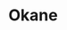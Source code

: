 ---
layout: place
title: "Okane"
permalink: /california/san-francisco/okane.html
stateAbbr: CA
stateName: California
cityName: San Francisco
place_id: ChIJjaWT5yx-j4AR0S6cwdgnD4Q
photos:
  - name: >-
      places/ChIJjaWT5yx-j4AR0S6cwdgnD4Q/photos/AeeoHcKoOfFqsMij4KTgO1bXGMX53wsHZF36mcgcEcAZtee9Wcx8rL8FTISAsXf-vHOik1sxvXgALawnv8aJK3IVpI6BU7XhlvY7W40386L_erofOwbuJgjjQ3ZSU_JfV1qV9whe4x3C4K8H3XIHdSQ1rCJ5NfgBgPR_8q-CGfyJnjmwZeAUxFbFiz3CreLYgO2PBET6eQyq-Xm-1ZqhzdRgPiE6TrWYj7UpS2TkW9pGos0mTm7AOb4Cslf4C-vAJZVCTy1eWQd9WOIXi1H3knY4OTgmM6tkYh7-gb-IfsCEoQNTbso1kihA7Cme9COHHIXoG7BYt7je8BuYMXMzh3jl5gsd7MJr2DzqUhmkGlLtQktybSb_0xsESnzT6GSTqLzkHtuLqn2CZiH2D8eVM-LjLh4UA7w6woWg8Fyj99m2XoZgww
    widthPx: 4032
    heightPx: 3024
    authorAttributions:
      - displayName: G is Active
        uri: https://maps.google.com/maps/contrib/112424902393747358226
        photoUri: >-
          https://lh3.googleusercontent.com/a-/ALV-UjXN64w8EDxpb-M9cFZw9A8ylpf7Yze9rZabLsfxDIrBtqcIKmf8CQ=s100-p-k-no-mo
    flagContentUri: >-
      https://www.google.com/local/imagery/report/?cb_client=maps_api_places.places_api&image_key=!1e10!2sCIHM0ogKEICAgICWiJy3aA&hl=en-US
    googleMapsUri: >-
      https://www.google.com/maps/place//data=!3m4!1e2!3m2!1sCIHM0ogKEICAgICWiJy3aA!2e10!4m2!3m1!1s0x808f7e2ce793a58d:0x840f27d8c19c2ed1
  - name: >-
      places/ChIJjaWT5yx-j4AR0S6cwdgnD4Q/photos/AeeoHcJTCZQ0cgYZBPrcDI-6QcHIRXQGTUX-3LL65h45fiXd4KehT1jANc4wPhAcUpH6_o3SCiuYiBwphXJ8CztVTDgrLRF8S1c0tymEKDOG_jkn0VHeh0p_jerKryNtKKx9wbtfIxT8-KlNzc_p6c0jUEaePsKGIXNk5JoewcB2MA24H2pbmtDyxERuaM2bZWBAYTttun_6XKLP5zOaAMbGqrkXTK69lRYTgeL0Je4RRfiIhgs5DhWsAZLfW0uFt34GW9cEBVbie5mNmYnbrgL8dT23FrWAXZvjB5a7g-x2avPLYg
    widthPx: 4738
    heightPx: 3338
    authorAttributions:
      - displayName: Okane
        uri: https://maps.google.com/maps/contrib/104882578120475886406
        photoUri: >-
          https://lh3.googleusercontent.com/a-/ALV-UjUgVdQ-RQk1W1RB46Bmw5LDmHTDfKIOPWlLTsgfqbkRm3U-re8=s100-p-k-no-mo
    flagContentUri: >-
      https://www.google.com/local/imagery/report/?cb_client=maps_api_places.places_api&image_key=!1e10!2sAF1QipMAyR3MarpfvHd_r1_cF0blrWdH0bb0XyJEe7zM&hl=en-US
    googleMapsUri: >-
      https://www.google.com/maps/place//data=!3m4!1e2!3m2!1sAF1QipMAyR3MarpfvHd_r1_cF0blrWdH0bb0XyJEe7zM!2e10!4m2!3m1!1s0x808f7e2ce793a58d:0x840f27d8c19c2ed1
  - name: >-
      places/ChIJjaWT5yx-j4AR0S6cwdgnD4Q/photos/AeeoHcKx8JPQCep7jlNtOT0EmjuJw0xCxvd6Sb7eRYlBD4Obl3E1pzTK_9P3AcsJ9v36coFcq313RWK10asH5xXqJTJhDkjHGmy0X6SpNNcFi75mvPEEWj9ijRQxxBLvrG1rWlcE9aSLyRalQnIqM-OolLDyEjxrga4qbFmI_b3ko05LxY4WpldMmLhFkJWwJ3kqPg4YTc5VdGutZPIOZNYGqaWOxTBo2y511L3mgIiyMKkdLJz2q7aQ3NoxK5jnaIhwoncV7bEYx-LuSOCKn4Ym1O8_OZckB4Lfjvh3bOCbMb5GkVlqAqDnvLYUJpchtIljz24AEiLLXNaAZ8JWjrSTh9a3R9-DajA4A7F3paCwor8LaXUBYHpE9MLZ3Ikeedalsmu-Ut1dvrE7rWP6u-nUcOEdSaY5_WVhuJMLMIG4MMW4xjm_B27F33WLy5F1EzEV
    widthPx: 4000
    heightPx: 3000
    authorAttributions:
      - displayName: Mehrdad Amanabi
        uri: https://maps.google.com/maps/contrib/105813643355213494398
        photoUri: >-
          https://lh3.googleusercontent.com/a-/ALV-UjWTt0xqpj8T4whOHuNZl--dLeHO9XEfYSkXyB2V1SHm0oeQyZsMLg=s100-p-k-no-mo
    flagContentUri: >-
      https://www.google.com/local/imagery/report/?cb_client=maps_api_places.places_api&image_key=!1e10!2sCIABIhAGbzaqqSKanmfiPTUACOjz&hl=en-US
    googleMapsUri: >-
      https://www.google.com/maps/place//data=!3m4!1e2!3m2!1sCIABIhAGbzaqqSKanmfiPTUACOjz!2e10!4m2!3m1!1s0x808f7e2ce793a58d:0x840f27d8c19c2ed1
  - name: >-
      places/ChIJjaWT5yx-j4AR0S6cwdgnD4Q/photos/AeeoHcJYlq67PYN2-lLlEx1V8aLEw8O9shk3-RLT7CDM58kcegIJYfWXIcLzrJmddVTTY7WRFwvwZj1gVJlnGUv1PAQtblOif_ZQFo8F5A5nIQMXerzWr3LhnGyoSpa8SiAWpVBnFZWVkW_F9nPTYf-uoD2gwcoWeDM4VgFKq83OfZKfumPvK1sw79BqKcoU8aSn-pRNryNYISzBrsHM5Noj-B28R5rrRm0MODUhi6_1ofR7Jui-Xv_-r0iRE1e8-mrzIS0vWD2uAXDRICGcLG4LqcPQyQdZqpRHgxByKB7zxdicgaKbOai-a4-xmAQThkD-KDBJVx4FLhCyVT-SWB2CGBW_Mv1onHWUa6AJUJioG-d5aW9vYl5fBleN9QHkADJeqQWJ1Xxi22RDmyWLnqKhSlwLnwrPIvqifvTMZBBciM0
    widthPx: 4800
    heightPx: 3600
    authorAttributions:
      - displayName: Alex Yang
        uri: https://maps.google.com/maps/contrib/101713726377893560360
        photoUri: >-
          https://lh3.googleusercontent.com/a/ACg8ocK-lC4i7tEcrwCOQv7845fnHX69pGX-Pub0piRbvuTVLO3FgA=s100-p-k-no-mo
    flagContentUri: >-
      https://www.google.com/local/imagery/report/?cb_client=maps_api_places.places_api&image_key=!1e10!2sCIHM0ogKEICAgIDbhI7IPA&hl=en-US
    googleMapsUri: >-
      https://www.google.com/maps/place//data=!3m4!1e2!3m2!1sCIHM0ogKEICAgIDbhI7IPA!2e10!4m2!3m1!1s0x808f7e2ce793a58d:0x840f27d8c19c2ed1
  - name: >-
      places/ChIJjaWT5yx-j4AR0S6cwdgnD4Q/photos/AeeoHcL1wRvT4BHR7mt2YcvIcE-JUxl40eClMKVD2HHzEXF7UoIGEe1N4gh475xgtqT2f2TJEXp7uyklk4bZRMDh3_tNViTPj7oM1xQ1CI4AFHHwDPSm5XmfTNVOqn3LsVjNzTxlZrO2eNYXl3dkrsjN-XwuA6g2sINGfVb9wf2S3XkkcXfjaOnDOBWSZ-QXCQNq6XIMjNbsqh_oHWTjJ9JgQTOAleUkUWxaBsZh0BLsliozR440vmnLWuSqnd-pEuQT84L2rtZch6uP4WS3hWHwj-ML97_kUeKMxcB0rEIQiS81inlYbnmuypQsD9d-_yjmzJd-pwEjpVzHjJ59iCrzJXfa7CGHCOY-z1ERBfkd8jwMFr2ii3QeWKELvyEnGpqIOWmq0Nos_pZPHDs7l0OiiDIRdQCg8ek9jv5mz7MjYOLbpg
    widthPx: 3072
    heightPx: 4080
    authorAttributions:
      - displayName: Pam V.
        uri: https://maps.google.com/maps/contrib/111681265585345815765
        photoUri: >-
          https://lh3.googleusercontent.com/a-/ALV-UjXr90CXwolR68CUQVrGIL8EMlbPJ4phbUBJ2ICvp0Qm0BiLM5fG=s100-p-k-no-mo
    flagContentUri: >-
      https://www.google.com/local/imagery/report/?cb_client=maps_api_places.places_api&image_key=!1e10!2sCIHM0ogKEICAgICL9p_nYw&hl=en-US
    googleMapsUri: >-
      https://www.google.com/maps/place//data=!3m4!1e2!3m2!1sCIHM0ogKEICAgICL9p_nYw!2e10!4m2!3m1!1s0x808f7e2ce793a58d:0x840f27d8c19c2ed1
  - name: >-
      places/ChIJjaWT5yx-j4AR0S6cwdgnD4Q/photos/AeeoHcITzfP5bsOvzwa779wwxJK9-LkklmjxatZMuVpEIpb3L1999siCPt8CCCjmyozyQwT0znTMeC-7OgH8C9lR8VLqnAMmi47AI2p1Pn5zGKgTxNX0wf3pkZiQ5cfz0jQafU6IZUeoKC1css0l3MaeTPTtdQq8kvnrvT0v15twVjKsMxzgmh88xvqC7WyVf57n3Hb9HtJfEwG5fW5f0X0D4HSlyluBc1jLBlhtmmIoCKRWZXo1RLpzSo9m8pfzrebEtTIS8w2Du51TXOBJu6y673R6-Qt0t8TnEeied5YbpSB5l6vDeeWMGt2XpEMQI0JBD69CdrISFNYBw8OEZKgnSdNJ4-yY0PUv-rjh4e6yC2UsvGfsGbZNTi7RUkZT6s3V993KeR-BMm0ZzIZhuTqb8egc1Cbw8ygZyAuyfp2qXmTnBJrx
    widthPx: 4032
    heightPx: 3024
    authorAttributions:
      - displayName: Pam V.
        uri: https://maps.google.com/maps/contrib/111681265585345815765
        photoUri: >-
          https://lh3.googleusercontent.com/a-/ALV-UjXr90CXwolR68CUQVrGIL8EMlbPJ4phbUBJ2ICvp0Qm0BiLM5fG=s100-p-k-no-mo
    flagContentUri: >-
      https://www.google.com/local/imagery/report/?cb_client=maps_api_places.places_api&image_key=!1e10!2sCIHM0ogKEICAgIC-wdG11wE&hl=en-US
    googleMapsUri: >-
      https://www.google.com/maps/place//data=!3m4!1e2!3m2!1sCIHM0ogKEICAgIC-wdG11wE!2e10!4m2!3m1!1s0x808f7e2ce793a58d:0x840f27d8c19c2ed1
  - name: >-
      places/ChIJjaWT5yx-j4AR0S6cwdgnD4Q/photos/AeeoHcJ5Qpgp6a8bDx7bF0jwoiUZ_jCm_WQ9D7uAKrt1uU1Q6eeZ4LYB-2OK_hZb6ZwD2yUV0whK74kVDMP374205RMZx4wZxad-Gx7C0HqJt_BDK2BrruEGxiLFhYJ1eywMKbkFV-cVBsdnT5QjSC7wrm1TGch_D2H-yowi1UPO-10tsmRNQ9yYa9zK68ZupxQlC_uKY8AdSvxrW5tAmHNX3xsBhYdPqi1b1AQDgZoLsf87F4anFRc6vyMVVaGcLCGgG9cP927FNM4_EoNizC9WLsdJa5DCYr2buJwoF-PywBKsAxn3ab8oxeNDpQsoCAmhECX2bhYlaLA38jI5GqKanQeYQJG42yeAJ2I8JA5PoHeENrDxsOa_-xYdFXwd2Ahic_OWupDbHirdf6zL1QzGs0DJdxn-NZSou1dD4xDD0BCm2vQo
    widthPx: 4096
    heightPx: 3072
    authorAttributions:
      - displayName: Paolo Privitera
        uri: https://maps.google.com/maps/contrib/108856351434546112441
        photoUri: >-
          https://lh3.googleusercontent.com/a-/ALV-UjX-cx2o--Cwt0Y6f2ure0Vx_a9HbGlwi7DNWYxG1wFkKPZeN7NybHw=s100-p-k-no-mo
    flagContentUri: >-
      https://www.google.com/local/imagery/report/?cb_client=maps_api_places.places_api&image_key=!1e10!2sCIHM0ogKEICAgICZlded7QE&hl=en-US
    googleMapsUri: >-
      https://www.google.com/maps/place//data=!3m4!1e2!3m2!1sCIHM0ogKEICAgICZlded7QE!2e10!4m2!3m1!1s0x808f7e2ce793a58d:0x840f27d8c19c2ed1
  - name: >-
      places/ChIJjaWT5yx-j4AR0S6cwdgnD4Q/photos/AeeoHcLarK22O-WBE_6p2FHc8RoG7VdoYM2uOack72WCTuL6ynZfMRarwiOEmq0BF7KNghrtPZ9FGfjz21iU15X27wHKouHhmlxnQd_0uMmy68bvLx076H0BfX6dn0_gUf7pwyc-pmnNUW5bW_BNkr5At1Lk5vc-fL7To9mtUxHjB_xyoxR8VIWwojMOAdj4Sw088BeYRber1f3Gwb9tqWjuIHnmCdMzSqUXdVj4F_yjeyT1vg0hBCsrtvqlYYh3qclGgt8fiK55Ov8BUgaZsUr4ONw6582bKcOuRcZxbwMGAszwAZbu0qyK569ulbFzxBwIcoS5V0zMNYTiU5HkeKrww-WOe06qDDnNY9b7ZEK2JgAQ37RKrwdwVcx_ziVGnU-eKxjbS3hsi7soWBi6PSzueOAUmMVrmI8KbTb1bfwiXi977Q
    widthPx: 3000
    heightPx: 4000
    authorAttributions:
      - displayName: ayush kalani
        uri: https://maps.google.com/maps/contrib/104431593662302929240
        photoUri: >-
          https://lh3.googleusercontent.com/a-/ALV-UjUl87MXaBoKVCghSNlXZZTzBrMJx3c329RGyqLscBxl324jlEdHKQ=s100-p-k-no-mo
    flagContentUri: >-
      https://www.google.com/local/imagery/report/?cb_client=maps_api_places.places_api&image_key=!1e10!2sCIHM0ogKEICAgICLh4qbAg&hl=en-US
    googleMapsUri: >-
      https://www.google.com/maps/place//data=!3m4!1e2!3m2!1sCIHM0ogKEICAgICLh4qbAg!2e10!4m2!3m1!1s0x808f7e2ce793a58d:0x840f27d8c19c2ed1
  - name: >-
      places/ChIJjaWT5yx-j4AR0S6cwdgnD4Q/photos/AeeoHcKi5qMsA9J27c6Z-IK4wQJdlxC-jkxHR_AXaM_uYHpUZ-PJm-nSn1ItlcF96jq4ky_4nsApXxuTpB-6QMQYenRyzXoQytBYrGgYc-zGtz9hGgx6VKXIUQV4eXLC_MxaxhYDByHTa0ZtWNAZTKktGxlOnekLKxPEq8T19XZgiwt0zPb_fl9ag6ReDjgy8EOB1Q7V4i2epIQul3QNrX95ADxTsKN2mKMzoaIuPgBAZ6wCK48kvplp9wxW7DxaYzfx6kQPvNg7GXPLWpnHQFQCSf56gQzLCPzCdXW44KHvyQki6eVYzxoUO0IweAZC8iOseoDZX2fvIO0PNopqQw6FwsJNnSoHkRnI6ZHptBsWbm8Ih6cpQu-ggPVw3baeGPheah3PRNo0WMoA7ay91tvu_6jpJCq05asuHJggL6bwG92F4g
    widthPx: 4096
    heightPx: 3072
    authorAttributions:
      - displayName: Paolo Privitera
        uri: https://maps.google.com/maps/contrib/108856351434546112441
        photoUri: >-
          https://lh3.googleusercontent.com/a-/ALV-UjX-cx2o--Cwt0Y6f2ure0Vx_a9HbGlwi7DNWYxG1wFkKPZeN7NybHw=s100-p-k-no-mo
    flagContentUri: >-
      https://www.google.com/local/imagery/report/?cb_client=maps_api_places.places_api&image_key=!1e10!2sCIHM0ogKEICAgICZldedXQ&hl=en-US
    googleMapsUri: >-
      https://www.google.com/maps/place//data=!3m4!1e2!3m2!1sCIHM0ogKEICAgICZldedXQ!2e10!4m2!3m1!1s0x808f7e2ce793a58d:0x840f27d8c19c2ed1
  - name: >-
      places/ChIJjaWT5yx-j4AR0S6cwdgnD4Q/photos/AeeoHcLBNOoeT0XckfEqb5xZ9FVq-JakR7hxBLErzL4GJ6x0WNwkaH8SrICKiBlxCZ99MP50tlInjlItImiif7jlbQdLiYULFv83pz-FFgYn00nCiQa7zQ9NWjTiqMHMpyBoqoyX801J67dthE5lnVBz5Jp0r4AEyoE4pfLRyxF4c-6BSaXrCuxBRUDWtTw7fX4Jy2F-HEhsCO_DsAf7U7rOPlXl_dRKmTpE-5BUwlYIwuYmysEZdwlsCTLZntieMiaUn2ODAGu7A-JmbzBmeg0_B3hGWavP3h7HF1x6dIP-lDWOe-1rjjC0vusFoi_XmdZjuOrichISB_UcB676yXTXtpXgFmED5hbWZ4g_W6pWBpDi--pfUyT0UmAsXYt9HkLOlLXuvCR6BpCPZbHWqaihzYAmiCj9VNd_mWttN4DYFQcGrBw
    widthPx: 3840
    heightPx: 2160
    authorAttributions:
      - displayName: Cary Soriano
        uri: https://maps.google.com/maps/contrib/110556631863489633024
        photoUri: >-
          https://lh3.googleusercontent.com/a-/ALV-UjXMERmfbU3RLZG4Bgtuk-WdX6wmkuCrtlIXOQ8agZHrkd1S5I_G=s100-p-k-no-mo
    flagContentUri: >-
      https://www.google.com/local/imagery/report/?cb_client=maps_api_places.places_api&image_key=!1e10!2sCIHM0ogKEICAgIC4i-KyjAE&hl=en-US
    googleMapsUri: >-
      https://www.google.com/maps/place//data=!3m4!1e2!3m2!1sCIHM0ogKEICAgIC4i-KyjAE!2e10!4m2!3m1!1s0x808f7e2ce793a58d:0x840f27d8c19c2ed1
address: 669 Townsend St, San Francisco, CA 94103, USA
street: 669 Townsend St
city: San Francisco
state: CA
zip: '94103'
country: USA
neighborhood: Showplace Square
latitude: '37.770498'
longitude: '-122.402976'
accessibility_options:
  wheelchairAccessibleEntrance: true
  wheelchairAccessibleRestroom: true
  wheelchairAccessibleSeating: true
business_status: OPERATIONAL
name: Okane
google_maps_links:
  directionsUri: >-
    https://www.google.com/maps/dir//''/data=!4m7!4m6!1m1!4e2!1m2!1m1!1s0x808f7e2ce793a58d:0x840f27d8c19c2ed1!3e0
  placeUri: https://maps.google.com/?cid=9515868349571804881
  writeAReviewUri: >-
    https://www.google.com/maps/place//data=!4m3!3m2!1s0x808f7e2ce793a58d:0x840f27d8c19c2ed1!12e1
  reviewsUri: >-
    https://www.google.com/maps/place//data=!4m4!3m3!1s0x808f7e2ce793a58d:0x840f27d8c19c2ed1!9m1!1b1
  photosUri: >-
    https://www.google.com/maps/place//data=!4m3!3m2!1s0x808f7e2ce793a58d:0x840f27d8c19c2ed1!10e5
primary_type: Sushi Restaurant
opening_hours:
  regular: null
  current: null
secondary_opening_hours:
  regular:
    weekdayDescriptions: null
    type: null
  current:
    weekdayDescriptions: null
    type: null
phone: (415) 865-9788
price_level: PRICE_LEVEL_MODERATE
price_range: $50 &ndash; $100
rating: '4.3'
rating_count: 337
website: http://www.okanesf.com/
description: >-
  Cafe for refined Japanese comfort food with shareable dishes, handmade rolls &
  other Asian staples.
reviews:
  - name: >-
      places/ChIJjaWT5yx-j4AR0S6cwdgnD4Q/reviews/ChdDSUhNMG9nS0VJQ0FnSUNMaDRxZGp3RRAB
    relativePublishTimeDescription: 9 months ago
    rating: 3
    text:
      text: >-
        Okane offers a nice change of pace from its Michelin-starred sibling,
        Omakase. Located right next door, Okane provides a more relaxed vibe for
        enjoying Japanese comfort food. Think shareable plates, creative rolls,
        and other Asian specialties.


        The restaurant itself is intimate, with limited indoor seating,
        including bar stools. It creates a cozy atmosphere, perfect for a casual
        date night or catching up with friends.  Reservations are recommended,
        especially on weekends, to avoid a wait.


        Our server, Yui, was fantastic. He was attentive and friendly, even
        taking the time to chat with us about the menu and the nigiri as he was
        preparing them.


        We opted for the nigiri combo, hamachi carpaccio, uni nigiri, and
        Wakadori Karaage (crispy chicken). The hamachi carpaccio was a bit
        underwhelming – the slices were thinner than we expected. We also had to
        request ginger (after our first few dishes), which seemed like an
        oversight.


        The star of the show, however, was definitely the nigiri combo. Our 10
        pc. nigiri combo included -


        1. Hirame

        2. Shima aji

        3. Hamachi

        4. Salomon belly

        5. Kurodai

        6. Ikura

        7. Maguro

        8. Hokkaido scallop

        9. Japanese baracuda

        10. Toro with caviar


        Each piece featured generous cuts of fresh fish. My personal favorites
        were the kurodai, salmon belly, Japanese barracuda, and the
        splurge-worthy toro with caviar. These were melt-in-your-mouth
        delicious!


        On the other hand, the uni nigiri was a bit of a letdown. At only $18
        for two pieces, it felt like a steal, but unfortunately, the uni itself
        wasn't as sweet as we'd hoped and had a bit of a fishy aftertaste.


        The Wakadori Karaage was decent but a bit dry and could have used more
        sauce for the amount of chicken.


        Okane is a decent choice for a casual Japanese dining experience. The
        fresh fish in the nigiri combo was excellent, especially some of the
        premium cuts. The service was friendly and attentive. However, a few
        minor stumbles with the hamachi carpaccio, uni, and karaage kept it from
        being a perfect experience.


        If you're looking for a more relaxed take on Japanese cuisine with a
        focus on fresh fish, Okane is worth a try. Just keep in mind the limited
        seating and make a reservation!
      languageCode: en
    originalText:
      text: >-
        Okane offers a nice change of pace from its Michelin-starred sibling,
        Omakase. Located right next door, Okane provides a more relaxed vibe for
        enjoying Japanese comfort food. Think shareable plates, creative rolls,
        and other Asian specialties.


        The restaurant itself is intimate, with limited indoor seating,
        including bar stools. It creates a cozy atmosphere, perfect for a casual
        date night or catching up with friends.  Reservations are recommended,
        especially on weekends, to avoid a wait.


        Our server, Yui, was fantastic. He was attentive and friendly, even
        taking the time to chat with us about the menu and the nigiri as he was
        preparing them.


        We opted for the nigiri combo, hamachi carpaccio, uni nigiri, and
        Wakadori Karaage (crispy chicken). The hamachi carpaccio was a bit
        underwhelming – the slices were thinner than we expected. We also had to
        request ginger (after our first few dishes), which seemed like an
        oversight.


        The star of the show, however, was definitely the nigiri combo. Our 10
        pc. nigiri combo included -


        1. Hirame

        2. Shima aji

        3. Hamachi

        4. Salomon belly

        5. Kurodai

        6. Ikura

        7. Maguro

        8. Hokkaido scallop

        9. Japanese baracuda

        10. Toro with caviar


        Each piece featured generous cuts of fresh fish. My personal favorites
        were the kurodai, salmon belly, Japanese barracuda, and the
        splurge-worthy toro with caviar. These were melt-in-your-mouth
        delicious!


        On the other hand, the uni nigiri was a bit of a letdown. At only $18
        for two pieces, it felt like a steal, but unfortunately, the uni itself
        wasn't as sweet as we'd hoped and had a bit of a fishy aftertaste.


        The Wakadori Karaage was decent but a bit dry and could have used more
        sauce for the amount of chicken.


        Okane is a decent choice for a casual Japanese dining experience. The
        fresh fish in the nigiri combo was excellent, especially some of the
        premium cuts. The service was friendly and attentive. However, a few
        minor stumbles with the hamachi carpaccio, uni, and karaage kept it from
        being a perfect experience.


        If you're looking for a more relaxed take on Japanese cuisine with a
        focus on fresh fish, Okane is worth a try. Just keep in mind the limited
        seating and make a reservation!
      languageCode: en
    authorAttribution:
      displayName: ayush kalani
      uri: https://www.google.com/maps/contrib/104431593662302929240/reviews
      photoUri: >-
        https://lh3.googleusercontent.com/a-/ALV-UjUl87MXaBoKVCghSNlXZZTzBrMJx3c329RGyqLscBxl324jlEdHKQ=s128-c0x00000000-cc-rp-mo-ba7
    publishTime: '2024-06-23T14:45:12.821872Z'
    flagContentUri: >-
      https://www.google.com/local/review/rap/report?postId=ChdDSUhNMG9nS0VJQ0FnSUNMaDRxZGp3RRAB&d=17924085&t=1
    googleMapsUri: >-
      https://www.google.com/maps/reviews/data=!4m6!14m5!1m4!2m3!1sChdDSUhNMG9nS0VJQ0FnSUNMaDRxZGp3RRAB!2m1!1s0x808f7e2ce793a58d:0x840f27d8c19c2ed1
  - name: >-
      places/ChIJjaWT5yx-j4AR0S6cwdgnD4Q/reviews/ChdDSUhNMG9nS0VJQ0FnSURiaEk3SW5BRRAB
    relativePublishTimeDescription: 8 months ago
    rating: 4
    text:
      text: >-
        Today we have okane. Just getting out I still don’t know how to say the
        name correctly. Anyways I went in pretty blind. I had No idea where I
        was eating or where I was. Not super familiar with soma. The atmosphere
        reminded me of Japan. It had that sort of vibe, though just looking out
        the window reminded me that I was not in Japan. I went to Japan once, it
        was amazing. So the service was great. Welcoming and met all our needs
        even without asking. The fish was fresh and flavorful. The rolls I got
        mixed the flavor of fish and other ingredients very well. I was
        satisfied very much with the quality of the rolls and fish. The fish was
        fatty and fresh. I also got miso soup which came in a big portion. It
        was warm and prepared me for the meal very well. Overall the quality of
        fish and blend of flavors makes the food shine and beat out a lot of
        seafood and sushi places in general. The only thing was the table was
        super sticky. I don’t know why. It was not a big problem, but I prefer
        my tables not to be sticky. Not sure when the next review will be so,
        till next time I guess
      languageCode: en
    originalText:
      text: >-
        Today we have okane. Just getting out I still don’t know how to say the
        name correctly. Anyways I went in pretty blind. I had No idea where I
        was eating or where I was. Not super familiar with soma. The atmosphere
        reminded me of Japan. It had that sort of vibe, though just looking out
        the window reminded me that I was not in Japan. I went to Japan once, it
        was amazing. So the service was great. Welcoming and met all our needs
        even without asking. The fish was fresh and flavorful. The rolls I got
        mixed the flavor of fish and other ingredients very well. I was
        satisfied very much with the quality of the rolls and fish. The fish was
        fatty and fresh. I also got miso soup which came in a big portion. It
        was warm and prepared me for the meal very well. Overall the quality of
        fish and blend of flavors makes the food shine and beat out a lot of
        seafood and sushi places in general. The only thing was the table was
        super sticky. I don’t know why. It was not a big problem, but I prefer
        my tables not to be sticky. Not sure when the next review will be so,
        till next time I guess
      languageCode: en
    authorAttribution:
      displayName: Alex Yang
      uri: https://www.google.com/maps/contrib/101713726377893560360/reviews
      photoUri: >-
        https://lh3.googleusercontent.com/a/ACg8ocK-lC4i7tEcrwCOQv7845fnHX69pGX-Pub0piRbvuTVLO3FgA=s128-c0x00000000-cc-rp-mo-ba4
    publishTime: '2024-08-02T01:53:28.497292Z'
    flagContentUri: >-
      https://www.google.com/local/review/rap/report?postId=ChdDSUhNMG9nS0VJQ0FnSURiaEk3SW5BRRAB&d=17924085&t=1
    googleMapsUri: >-
      https://www.google.com/maps/reviews/data=!4m6!14m5!1m4!2m3!1sChdDSUhNMG9nS0VJQ0FnSURiaEk3SW5BRRAB!2m1!1s0x808f7e2ce793a58d:0x840f27d8c19c2ed1
  - name: >-
      places/ChIJjaWT5yx-j4AR0S6cwdgnD4Q/reviews/ChZDSUhNMG9nS0VJQ0FnTURJLU1IRERREAE
    relativePublishTimeDescription: in the last week
    rating: 5
    text:
      text: >-
        I Love that place .. do not forget and seat by the bar.. you will learn
        so much .. sushi amazing.. staff very friendly ..please  try  Chef’s
        Counter Omakase … I come here every other week 😃
      languageCode: en
    originalText:
      text: >-
        I Love that place .. do not forget and seat by the bar.. you will learn
        so much .. sushi amazing.. staff very friendly ..please  try  Chef’s
        Counter Omakase … I come here every other week 😃
      languageCode: en
    authorAttribution:
      displayName: Beata Dziegielewski
      uri: https://www.google.com/maps/contrib/101026599111683314933/reviews
      photoUri: >-
        https://lh3.googleusercontent.com/a/ACg8ocLclRNlqiikguEucaMr-PruPbMAfveHbIcI4KSSXpNcz3DyUA=s128-c0x00000000-cc-rp-mo-ba2
    publishTime: '2025-04-07T01:42:50.941617Z'
    flagContentUri: >-
      https://www.google.com/local/review/rap/report?postId=ChZDSUhNMG9nS0VJQ0FnTURJLU1IRERREAE&d=17924085&t=1
    googleMapsUri: >-
      https://www.google.com/maps/reviews/data=!4m6!14m5!1m4!2m3!1sChZDSUhNMG9nS0VJQ0FnTURJLU1IRERREAE!2m1!1s0x808f7e2ce793a58d:0x840f27d8c19c2ed1
  - name: >-
      places/ChIJjaWT5yx-j4AR0S6cwdgnD4Q/reviews/ChZDSUhNMG9nS0VJQ0FnSUMtd2RHeERBEAE
    relativePublishTimeDescription: 3 weeks ago
    rating: 5
    text:
      text: >-
        Continues to live up to the hype by serving great sushi and izakaya
        dishes! This time my standout dish was the mentaiko udon, which was the
        best example of udon I've ever had and will always remember from now on
        as what udon texture should be! I also wasn't a big fan of udon before -
        preferring soba when I get the chance - but this changes my perspective.
        I'm going to try more udon from now on


        Update: 3/25 - Amazing as always. Sukiyaki is also delicious and also a
        must try!
      languageCode: en
    originalText:
      text: >-
        Continues to live up to the hype by serving great sushi and izakaya
        dishes! This time my standout dish was the mentaiko udon, which was the
        best example of udon I've ever had and will always remember from now on
        as what udon texture should be! I also wasn't a big fan of udon before -
        preferring soba when I get the chance - but this changes my perspective.
        I'm going to try more udon from now on


        Update: 3/25 - Amazing as always. Sukiyaki is also delicious and also a
        must try!
      languageCode: en
    authorAttribution:
      displayName: Pam V.
      uri: https://www.google.com/maps/contrib/111681265585345815765/reviews
      photoUri: >-
        https://lh3.googleusercontent.com/a-/ALV-UjXr90CXwolR68CUQVrGIL8EMlbPJ4phbUBJ2ICvp0Qm0BiLM5fG=s128-c0x00000000-cc-rp-mo-ba6
    publishTime: '2025-03-23T17:05:29.797352Z'
    flagContentUri: >-
      https://www.google.com/local/review/rap/report?postId=ChZDSUhNMG9nS0VJQ0FnSUMtd2RHeERBEAE&d=17924085&t=1
    googleMapsUri: >-
      https://www.google.com/maps/reviews/data=!4m6!14m5!1m4!2m3!1sChZDSUhNMG9nS0VJQ0FnSUMtd2RHeERBEAE!2m1!1s0x808f7e2ce793a58d:0x840f27d8c19c2ed1
  - name: >-
      places/ChIJjaWT5yx-j4AR0S6cwdgnD4Q/reviews/ChZDSUhNMG9nS0VJQ0FnTUR3NmZfNUp3EAE
    relativePublishTimeDescription: 2 weeks ago
    rating: 5
    text:
      text: >-
        You gotta bookmark this Michelin Bib Gourmand spot!  Okane is a more
        laid-back, authentic Izakaya compared to its sibling restaurant
        @omakase_sf (Michelin starred fine dining). You can choose to dine at a
        table or sit at the chef's bar, where you can watch them prepare each
        dish. The fish here is FRESH and sourced from Toyosu Fish Market in
        Tokyo! There is a lot of selection on the menu ranging from
        sushi/sashimi, yakitori, and hot entrees. No need to break your bank,
        get the quality of fine dining but with the comfort of casual here.


        * Shishito Peppers

        * Hamachi Kama

        * Omakase - Chef's Choice Sashimi (10 pc)

        * Kakuni

        * Shinjuku Roll

        * Wakame Salad

        * Miso Soup

        * Soy Garlic Edamame

        * Born Gold Daiginjo
      languageCode: en
    originalText:
      text: >-
        You gotta bookmark this Michelin Bib Gourmand spot!  Okane is a more
        laid-back, authentic Izakaya compared to its sibling restaurant
        @omakase_sf (Michelin starred fine dining). You can choose to dine at a
        table or sit at the chef's bar, where you can watch them prepare each
        dish. The fish here is FRESH and sourced from Toyosu Fish Market in
        Tokyo! There is a lot of selection on the menu ranging from
        sushi/sashimi, yakitori, and hot entrees. No need to break your bank,
        get the quality of fine dining but with the comfort of casual here.


        * Shishito Peppers

        * Hamachi Kama

        * Omakase - Chef's Choice Sashimi (10 pc)

        * Kakuni

        * Shinjuku Roll

        * Wakame Salad

        * Miso Soup

        * Soy Garlic Edamame

        * Born Gold Daiginjo
      languageCode: en
    authorAttribution:
      displayName: Marissa Chinn
      uri: https://www.google.com/maps/contrib/101357145961671698282/reviews
      photoUri: >-
        https://lh3.googleusercontent.com/a-/ALV-UjUfg8ehApFTu3uuGWCpwhGDfWrPAEvUXqRVnlrQwSWtryAzMHwV=s128-c0x00000000-cc-rp-mo-ba6
    publishTime: '2025-03-26T21:55:26.230754Z'
    flagContentUri: >-
      https://www.google.com/local/review/rap/report?postId=ChZDSUhNMG9nS0VJQ0FnTUR3NmZfNUp3EAE&d=17924085&t=1
    googleMapsUri: >-
      https://www.google.com/maps/reviews/data=!4m6!14m5!1m4!2m3!1sChZDSUhNMG9nS0VJQ0FnTUR3NmZfNUp3EAE!2m1!1s0x808f7e2ce793a58d:0x840f27d8c19c2ed1
parking_options:
  freeStreetParking: true
  paidStreetParking: true
payment_options:
  acceptsCreditCards: true
  acceptsDebitCards: true
  acceptsCashOnly: false
  acceptsNfc: true
allow_dogs: null
curbside_pickup: null
delivery: true
dine_in: true
good_for_children: null
good_for_groups: true
good_for_sports: false
live_music: false
menu_for_children: false
outdoor_seating: false
reservable: true
restroom: true
serves_beer: true
serves_breakfast: false
serves_brunch: null
serves_cocktails: null
serves_coffee: false
serves_dinner: true
serves_dessert: true
serves_lunch: true
serves_vegetarian_food: false
serves_wine: true
takeout: true

---